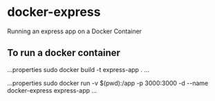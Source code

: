 # docker-express
Running an express app on a Docker Container

## To run a docker container

...properties
sudo docker build -t express-app .
...

...properties
 sudo docker run -v $(pwd):/app -p 3000:3000  -d --name docker-express express-app
 ...